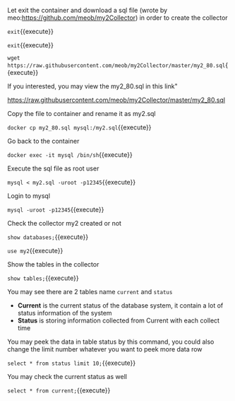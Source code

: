 Let exit the container and download a sql file (wrote by meo:https://github.com/meob/my2Collector) in order to create the collector

`exit`{{execute}}

`exit`{{execute}}

`wget https://raw.githubusercontent.com/meob/my2Collector/master/my2_80.sql`{{execute}}

If you interested, you may view the my2_80.sql in this link"

https://raw.githubusercontent.com/meob/my2Collector/master/my2_80.sql

Copy the file to container and rename it as my2.sql

`docker cp my2_80.sql mysql:/my2.sql`{{execute}}

Go back to the container 

`docker exec -it mysql /bin/sh`{{execute}}

Execute the sql file as root user 

`mysql < my2.sql -uroot -p12345`{{execute}}

Login to mysql

`mysql -uroot -p12345`{{execute}}

Check the collector my2 created or not

`show databases;`{{execute}}

`use my2`{{execute}}

Show the tables in the collector

`show tables;`{{execute}}

You may see there are 2 tables name `current` and `status`

- **Current** is the current status of the database system, it contain a lot of status information of the system
- **Status** is storing information collected from Current with each collect time

You may peek the data in table status by this command, you could also change the limit number whatever you want to peek more data row

`select * from status limit 10;`{{execute}}

You may check the current status as well

`select * from current;`{{execute}}
